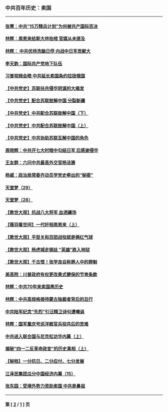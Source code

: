 ### 中共百年历史：卖国
---
#### [张菁：中共“15万精兵计划”为何被共产国际否决](../../pages/nf1176117/n13967677.md?06140430) 
#### [林辉：周恩来给斯大林抬棺 官媒从未提及](../../pages/nf1176117/n13961173.md?06140430) 
#### [林辉： 中共优待洗脑日俘 内战中日军贡献大](../../pages/nf1176117/n13624644.md?06140430) 
#### [李天韵：国际共产党地下队伍](../../pages/nf1176117/n13611808.md?06140430) 
#### [习普视频会晤 中共延长卖国条约拉拢俄国](../../pages/nf1176117/n13060971.md?06140430) 
#### [【中共党史】苏联扶共侵华阴谋的大揭发](../../pages/nf1176117/n13056050.md?06140430) 
#### [【中共党史】配合苏联肢解中国 分裂新疆](../../pages/nf1176117/n13040700.md?06140430) 
#### [【中共党史】中共配合苏联肢解中国（下）](../../pages/nf1176117/n13035660.md?06140430) 
#### [【中共党史】中共配合苏联肢解中国（上）](../../pages/nf1176117/n13030262.md?06140430) 
#### [【中共党史】中共协助苏联瓦解中国的角色](../../pages/nf1176117/n13018109.md?06140430) 
#### [周晓辉：中共开七大时暗中勾结日军 后感谢侵华](../../pages/nf1176117/n12921960.md?06140430) 
#### [王友群：六问中共最高外交官杨洁篪](../../pages/nf1176117/n12836495.md?06140430) 
#### [杨威：政治局常委齐动员学党史牵出的“秘密”](../../pages/nf1176117/n12764642.md?06140430) 
#### [天堂梦（29）](../../pages/nf1176117/n12408465.md?06140430) 
#### [天堂梦（28）](../../pages/nf1176117/n12408309.md?06140430) 
#### [【欺世大观】抗战八大将军 血洒疆场](../../pages/nf1176117/n12357044.md?06140430) 
#### [【薇羽看世间】一代奸相周恩来（上）](../../pages/nf1176117/n12401109.md?06140430) 
#### [【欺世大观】平型关和百团战役就是俩红气球](../../pages/nf1176117/n12359157.md?06140430) 
#### [【欺世大观】杨虎城走钢丝 “英雄”跌入地狱](../../pages/nf1176117/n12358840.md?06140430) 
#### [【欺世大观】千古恨！张学良自称罪人中的罪魁](../../pages/nf1176117/n12358629.md?06140430) 
#### [美高院：川普政府有权更改奥式健保的节育条款](../../pages/nf1176117/n12242171.md?06140430) 
#### [林辉：中共70年来卖国黑历史](../../pages/nf1176117/n11552181.md?06140430) 
#### [林辉：中共高规格接待蒙古独裁者背后的丑行](../../pages/nf1176117/n11225005.md?06140430) 
#### [中共陆军纪念“先烈”引汪精卫诗句遭嘲讽](../../pages/nf1176117/n11153345.md?06140430) 
#### [林辉：国军重庆号巡洋舰官兵投共后的苦难](../../pages/nf1176117/n10997801.md?06140430) 
#### [中共进入联合国与尼克松访华内幕（上）](../../pages/nf1176117/n10138788.md?06140430) 
#### [揭秘“四一二反革命政变”的历史真相（上）](../../pages/nf1176117/n9996650.md?06140430) 
#### [【秘档】一分抗日、二分应付、七分发展](../../pages/nf1176117/n9331484.md?06140430) 
#### [江泽民集团瓜分中国经济内幕（15）](../../pages/nf1176117/n9268584.md?06140430) 
#### [张东园：受境外势力资助卖国 中共是鼻祖](../../pages/nf1176117/n9272480.md?06140430) 

---
#### 第 [ [2](./2.md?06140430) / [1](./1.md?06140430) ] 页
